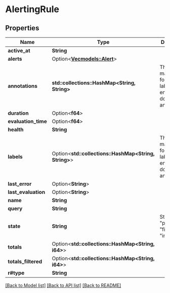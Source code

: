 # AlertingRule

## Properties

Name | Type | Description | Notes
------------ | ------------- | ------------- | -------------
**active_at** | **String** |  | 
**alerts** | Option<[**Vec<models::Alert>**](Alert.md)> |  | [optional]
**annotations** | **std::collections::HashMap<String, String>** | The custom marshaling for labels.Labels ends up doing this anyways. | 
**duration** | Option<**f64**> |  | [optional]
**evaluation_time** | Option<**f64**> |  | [optional]
**health** | **String** |  | 
**labels** | Option<**std::collections::HashMap<String, String>**> | The custom marshaling for labels.Labels ends up doing this anyways. | [optional]
**last_error** | Option<**String**> |  | [optional]
**last_evaluation** | Option<**String**> |  | [optional]
**name** | **String** |  | 
**query** | **String** |  | 
**state** | **String** | State can be \"pending\", \"firing\", \"inactive\". | 
**totals** | Option<**std::collections::HashMap<String, i64>**> |  | [optional]
**totals_filtered** | Option<**std::collections::HashMap<String, i64>**> |  | [optional]
**r#type** | **String** |  | 

[[Back to Model list]](../README.md#documentation-for-models) [[Back to API list]](../README.md#documentation-for-api-endpoints) [[Back to README]](../README.md)


